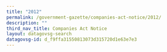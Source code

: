```yaml
---
title: "2012"
permalink: /government-gazette/companies-act-notice/2012/
description: ""
third_nav_title: Companies Act Notice
layout: datagovsg-search
datagovsg-id: d_f9ffa31550813073d315720d1e63e7e3
---
```

